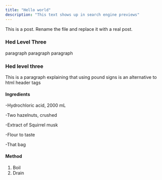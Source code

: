 ```yaml
---
title: "Hello world"
description: "This text shows up in search engine previews"
---
```


This is a post. Rename the file and replace it with a real post.

<h3>Hed Level Three</h3>

paragraph paragraph paragraph

### Hed level three

This is a paragraph explaining that using pound signs is an alternative to html header tags

#### Ingredients

-Hydrochloric acid, 2000 mL

-Two hazelnuts, crushed

-Extract of Squirrel musk

-Flour to taste

-That bag

#### Method
1. Boil
2. Drain
